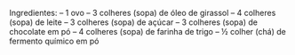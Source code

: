 Ingredientes:
– 1 ovo
– 3 colheres (sopa) de óleo de girassol
– 4 colheres (sopa) de leite
– 3 colheres (sopa) de açúcar
– 3 colheres (sopa) de chocolate em pó
– 4 colheres (sopa) de farinha de trigo
– ½ colher (chá) de fermento químico em pó
